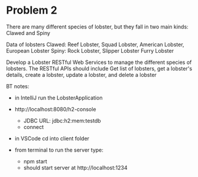 # Problem 2

There are many different species of lobster, but they fall in
two main kinds: Clawed and Spiny

Data of lobsters
Clawed: Reef Lobster, Squad Lobster, American Lobster, 
    European Lobster
Spiny: Rock Lobster, Slipper Lobster Furry Lobster

Develop a Lobster RESTful Web Services to manage the different
species of lobsters. The RESTful APIs should include Get list
of lobsters, get a lobster's details, create a lobster, 
update a lobster, and delete a lobster


BT notes: 
- in IntelliJ run the LobsterApplication
- http://localhost:8080/h2-console
    - JDBC URL: jdbc:h2:mem:testdb
    - connect

- in VSCode cd into client folder
- from terminal to run the server type: 
    - npm start
    - should start server at http://localhost:1234 
